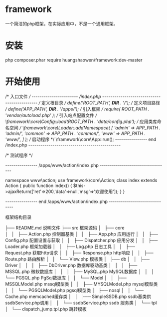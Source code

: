 # framework
一个简洁的php框架，在实际应用中，不是一个通用框架。

# 安装
php composer.phar require huangshaowen/framework:dev-master


# 开始使用

/* 入口文件 */
----------------------- /index.php ---------------------------------------------
/* 定义根目录 */
define('ROOT_PATH', __DIR__ . '/');
/* 定义项目路径 */
define('APP_PATH', __DIR__ . '/apps/');
/* 引入框架 */
require( ROOT_PATH . 'vendor/autoload.php' );
/* 引入站点配置文件 */
\framework\core\Config::load(ROOT_PATH . 'data/config.php');
/* 应用类库命名空间 */
\framework\core\Loader::addNamespace(
        [
            'admin' => APP_PATH . 'admin/',
            'common' => APP_PATH . 'common/',
            'www' => APP_PATH . 'www/',
        ]
);
/* 启动程序 */
\framework\core\App::run();
---------------- end /index.php   ----------------------------------------------



/* 测试程序 */

---------------- /apps/www/action/index.php   ----------------------------------

namespace www\action;
use framework\core\Action;
class index extends Action {
    public function index() {
        $this->ajaxReturn(['ret'=>200,'data'=>null,'msg'=>'欢迎使用']);
    }
}

---------------- end /apps/www/action/index.php   ------------------------------


框架结构目录

├── README.md                                       说明文件
├── src                                             框架源码
│   ├── core                                 
│   │   ├── Action.php                          控制器基类
│   │   ├── App.php                             应用运行
│   │   ├── Config.php                          配置设置与获取
│   │   ├── Dispatcher.php                      应用分发
│   │   ├── Loader.php                          框架加载器
│   │   ├── Log.php                             日志工具
│   │   ├── Request.php                         获取http请求
│   │   ├── Response.php                        http响应
│   │   ├── Route.php                           路由解析
│   │   └── View.php                            模板类
│   ├── db
│   │   ├── Driver
│   │   │   ├── DbDriver.php                数据库驱动基类
│   │   │   ├── MSSQL.php                   微软数据库
│   │   │   ├── MySQL.php                   MySQL数据库
│   │   │   └── PGSQL.php                   PgSql数据库
│   │   └── Model
│   │       ├── MSSQLModel.php                 mssql模型类
│   │       ├── MYSQLModel.php                 mysql模型类
│   │       └── PGSQLModel.php                 pgsql模型类
│   ├── nosql
│   │   └── Cache.php                          memcached缓存类
│   │   ├── SimpleSSDB.php                     ssdb基类供ssdbService.php调用
│   │   └── ssdbService.php                    ssdb 服务类
│   └── tpl
│       └── dispatch_jump.tpl.php                 跳转模板

